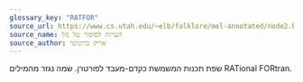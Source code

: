 ```yaml
---
glossary_key: "RATFOR"
source_url: https://www.cs.utah.edu/~elb/folklore/mel-annotated/node2.html#SECTION00020000000000000000
source_name: הערות לסיפור על מל
source_author: אריק ברונוונד
---
```


שפת תכנות המשמשת כקדם-מעבד לפורטרן. שמה נגזר מהמילים RATional FORtran.
